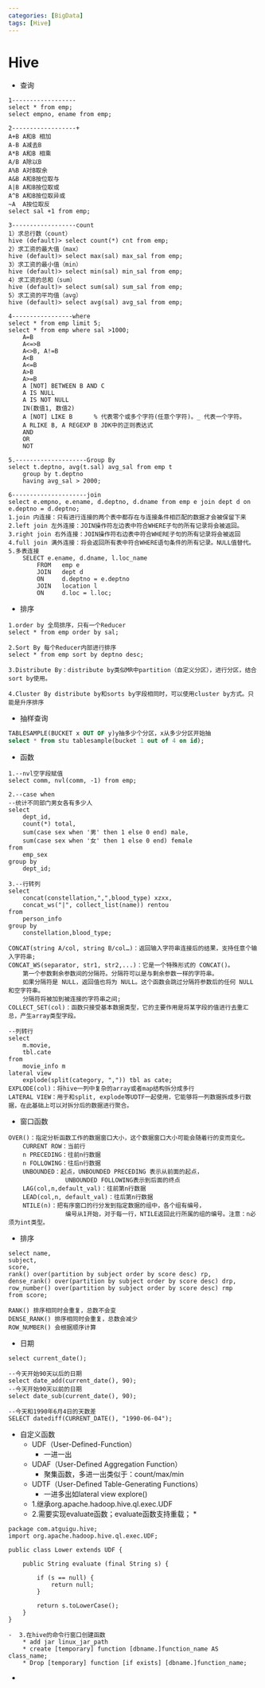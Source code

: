 ```yaml
---
categories: [BigData]
tags: [Hive]
---
```

# Hive


+  查询 

```plain
1------------------
select * from emp;
select empno, ename from emp;

2------------------+
A+B	A和B 相加
A-B	A减去B
A*B	A和B 相乘
A/B	A除以B
A%B	A对B取余
A&B	A和B按位取与
A|B	A和B按位取或
A^B	A和B按位取异或
~A	A按位取反
select sal +1 from emp;

3------------------count
1）求总行数（count）
hive (default)> select count(*) cnt from emp;
2）求工资的最大值（max）
hive (default)> select max(sal) max_sal from emp;
3）求工资的最小值（min）
hive (default)> select min(sal) min_sal from emp;
4）求工资的总和（sum）
hive (default)> select sum(sal) sum_sal from emp; 
5）求工资的平均值（avg）
hive (default)> select avg(sal) avg_sal from emp;

4-----------------where
select * from emp limit 5;
select * from emp where sal >1000;
    A=B
    A<=>B
    A<>B, A!=B
    A<B
    A<=B
    A>B
    A>=B
    A [NOT] BETWEEN B AND C
    A IS NULL
    A IS NOT NULL
    IN(数值1, 数值2)
    A [NOT] LIKE B      % 代表零个或多个字符(任意个字符)。_ 代表一个字符。
    A RLIKE B, A REGEXP B JDK中的正则表达式
    AND
    OR
    NOT

5.--------------------Group By
select t.deptno, avg(t.sal) avg_sal from emp t 
	group by t.deptno
	having avg_sal > 2000;
	
6---------------------join
select e.empno, e.ename, d.deptno, d.dname from emp e join dept d on e.deptno = d.deptno;
1.join 内连接：只有进行连接的两个表中都存在与连接条件相匹配的数据才会被保留下来
2.left join 左外连接：JOIN操作符左边表中符合WHERE子句的所有记录将会被返回。
3.right join 右外连接：JOIN操作符右边表中符合WHERE子句的所有记录将会被返回
4.full join 满外连接：将会返回所有表中符合WHERE语句条件的所有记录。NULL值替代。
5.多表连接
	SELECT e.ename, d.dname, l.loc_name
        FROM   emp e 
        JOIN   dept d
        ON     d.deptno = e.deptno 
        JOIN   location l
        ON     d.loc = l.loc;
```

 

+  排序 

```plain
1.order by 全局排序，只有一个Reducer
select * from emp order by sal;

2.Sort By 每个Reducer内部进行排序
select * from emp sort by deptno desc;

3.Distribute By：distribute by类似MR中partition（自定义分区），进行分区，结合sort by使用。 

4.Cluster By distribute by和sorts by字段相同时，可以使用cluster by方式。只能是升序排序
```

 

+  抽样查询 

```sql
TABLESAMPLE(BUCKET x OUT OF y)y抽多少个分区，x从多少分区开始抽
select * from stu tablesample(bucket 1 out of 4 on id);
```

 

+  函数 

```plain
1.--nvl空字段赋值
select comm, nvl(comm, -1) from emp;

2.--case when
--统计不同部门男女各有多少人
select
    dept_id,
    count(*) total,
    sum(case sex when '男' then 1 else 0 end) male,
    sum(case sex when '女' then 1 else 0 end) female
from
    emp_sex
group by
    dept_id;

3.--行转列
select
    concat(constellation,",",blood_type) xzxx,
    concat_ws("|", collect_list(name)) rentou
from
    person_info
group by
    constellation,blood_type;

CONCAT(string A/col, string B/col…)：返回输入字符串连接后的结果，支持任意个输入字符串;
CONCAT_WS(separator, str1, str2,...)：它是一个特殊形式的 CONCAT()。
    第一个参数剩余参数间的分隔符。分隔符可以是与剩余参数一样的字符串。
    如果分隔符是 NULL，返回值也将为 NULL。这个函数会跳过分隔符参数后的任何 NULL 和空字符串。
    分隔符将被加到被连接的字符串之间;
COLLECT_SET(col)：函数只接受基本数据类型，它的主要作用是将某字段的值进行去重汇总，产生array类型字段。

--列转行
select
    m.movie,
    tbl.cate
from
    movie_info m
lateral view
    explode(split(category, ",")) tbl as cate;
EXPLODE(col)：将hive一列中复杂的array或者map结构拆分成多行
LATERAL VIEW：用于和split, explode等UDTF一起使用，它能够将一列数据拆成多行数据，在此基础上可以对拆分后的数据进行聚合。
```

 

+  窗口函数 

```plain
OVER()：指定分析函数工作的数据窗口大小，这个数据窗口大小可能会随着行的变而变化。
    CURRENT ROW：当前行
    n PRECEDING：往前n行数据
    n FOLLOWING：往后n行数据
    UNBOUNDED：起点，UNBOUNDED PRECEDING 表示从前面的起点， 
    			UNBOUNDED FOLLOWING表示到后面的终点
    LAG(col,n,default_val)：往前第n行数据
    LEAD(col,n, default_val)：往后第n行数据
    NTILE(n)：把有序窗口的行分发到指定数据的组中，各个组有编号，
    			编号从1开始，对于每一行，NTILE返回此行所属的组的编号。注意：n必须为int类型。
```

 

+  排序 

```plain
select name,
subject,
score,
rank() over(partition by subject order by score desc) rp,
dense_rank() over(partition by subject order by score desc) drp,
row_number() over(partition by subject order by score desc) rmp
from score;

RANK() 排序相同时会重复，总数不会变
DENSE_RANK() 排序相同时会重复，总数会减少
ROW_NUMBER() 会根据顺序计算
```

 

+  日期 

```plain
select current_date();

--今天开始90天以后的日期
select date_add(current_date(), 90);
--今天开始90天以前的日期
select date_sub(current_date(), 90);

--今天和1990年6月4日的天数差
SELECT datediff(CURRENT_DATE(), "1990-06-04");
```

 

+  自定义函数 
    -  UDF（User-Defined-Function） 
        * 一进一出
    -  UDAF（User-Defined Aggregation Function） 
        * 聚集函数，多进一出类似于：count/max/min
    -  UDTF（User-Defined Table-Generating Functions） 
        * 一进多出如lateral view explore()
    -  1.继承org.apache.hadoop.hive.ql.exec.UDF 
    -  2.需要实现evaluate函数；evaluate函数支持重载； 
        *  

```plain
package com.atguigu.hive;
import org.apache.hadoop.hive.ql.exec.UDF;

public class Lower extends UDF {

	public String evaluate (final String s) {
		
		if (s == null) {
			return null;
		}
		
		return s.toLowerCase();
	}
}
```

 

    -  3.在hive的命令行窗口创建函数 
        * add jar linux_jar_path
        * create [temporary] function [dbname.]function_name AS class_name;
        * Drop [temporary] function [if exists] [dbname.]function_name;
+ 

